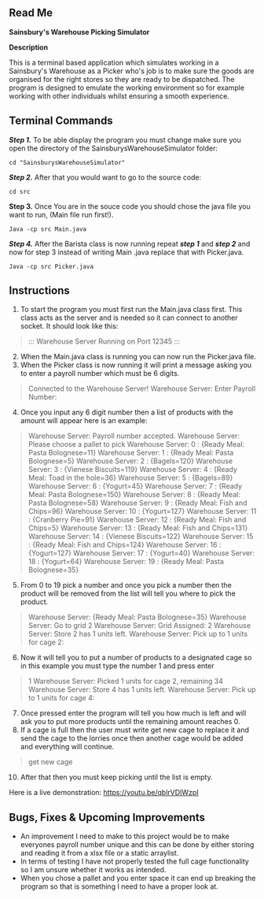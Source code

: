 
## Read Me

**Sainsbury's Warehouse Picking Simulator**

**Description**

This is a terminal based application which simulates working in a Sainsbury's Warehouse as a Picker who's job is to make sure the goods are organised for the right stores so they are ready to be dispatched. The program is designed to emulate the working environment so for example working with other individuals whilst ensuring a smooth experience.

## **Terminal Commands**

_**Step 1.**_  To be able display the program you must change make sure you open the directory of the SainsburysWarehouseSimulator folder:

```
cd "SainsburysWarehouseSimulator"

```

_**Step 2.**_  After that you would want to go to the source code:

```
cd src

```

**Step 3.**  Once You are in the souce code you should chose the java file you want to run, (Main file run first!).

```
Java -cp src Main.java

```

_**Step 4.**_  After the Barista class is now running repeat  _**step 1**_  and  _**step 2**_  and now for step 3 instead of writing Main .java replace that with Picker.java.

```
Java -cp src Picker.java
```
## Instructions
1. To start the program you must first run the Main.java class first. This class acts as the server and is needed so it can connect to another socket. It should look like this:

> ::: Warehouse Server Running on Port 12345 :::

2. When the Main.java class is running you can now run the Picker.java file.
3. When the Picker class is now running it will print a message asking you to enter a payroll number which must be 6 digits.

> Connected to the Warehouse Server!
Warehouse Server: Enter Payroll Number:

4. Once you input any 6 digit number then a list of products with the amount will appear here is an example:

> Warehouse Server: Payroll number accepted.
Warehouse Server: Please choose a pallet to pick
Warehouse Server: 0 : {Ready Meal: Pasta Bolognese=11}
Warehouse Server: 1 : {Ready Meal: Pasta Bolognese=5}
Warehouse Server: 2 : {Bagels=120}
Warehouse Server: 3 : {Vienese Biscuits=119}
Warehouse Server: 4 : {Ready Meal: Toad in the hole=36}
Warehouse Server: 5 : {Bagels=89}
Warehouse Server: 6 : {Yogurt=45}
Warehouse Server: 7 : {Ready Meal: Pasta Bolognese=150}
Warehouse Server: 8 : {Ready Meal: Pasta Bolognese=58}
Warehouse Server: 9 : {Ready Meal: Fish and Chips=96}
Warehouse Server: 10 : {Yogurt=127}
Warehouse Server: 11 : {Cranberry Pie=91}
Warehouse Server: 12 : {Ready Meal: Fish and Chips=5}
Warehouse Server: 13 : {Ready Meal: Fish and Chips=131}
Warehouse Server: 14 : {Vienese Biscuits=122}
Warehouse Server: 15 : {Ready Meal: Fish and Chips=124}
Warehouse Server: 16 : {Yogurt=127}
Warehouse Server: 17 : {Yogurt=40}
Warehouse Server: 18 : {Yogurt=64}
Warehouse Server: 19 : {Ready Meal: Pasta Bolognese=35}




5. From 0 to 19 pick a number and once you pick a number then the product will be removed from the list will tell you where to pick the product.

> Warehouse Server: {Ready Meal: Pasta Bolognese=35}
Warehouse Server: Go to grid 2
Warehouse Server: Grid Assigned: 2
Warehouse Server: Store 2 has 1 units left.
Warehouse Server: Pick up to 1 units for cage 2: 

6. Now it will tell you to put a number of products to a designated cage so in this example you must type the number 1 and press enter 

> 1
Warehouse Server: Picked 1 units for cage 2, remaining 34
Warehouse Server: Store 4 has 1 units left.
Warehouse Server: Pick up to 1 units for cage 4: 

7. Once pressed enter the program will tell you how much is left and will ask you to put more products until the remaining amount reaches 0.
8. If a cage is full then the user must write get new cage to replace it and send the cage to the lorries once then another cage would be added and everything will continue.

> get new cage

10. After that then you must keep picking until the list is empty.

Here is a live demonstration:
https://youtu.be/qblrVDIWzpI

## Bugs, Fixes & Upcoming Improvements

 - An improvement I need to make to this project would be to make everyones payroll number unique and this can be done by either storing and reading it from a xlsx file or  a static arraylist.
 - In terms of testing I have not properly tested the full cage functionality so I am unsure whether it works as intended.
 - When you chose a pallet and you enter space it can end up breaking the program so that is something I need to have a proper look at.
